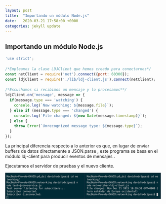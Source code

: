```yaml
---
layout: post
title:  "Importando un módulo Node.js"
date:   2020-03-21 17:58:00 +0000
categories: jekyll update
---
```

## Importando un módulo Node.js

```Javascript
'use strict';

/*Empleamos la clase LDJClient que hemos creado para conectarnos*/
const netClient = require('net').connect({port: 60300});
const ldjClient = require('./lib/ldj-client.js').connect(netClient);

/*Escuchamos si recibimos un mensaje y lo procesamos**/
ldjClient.on('message', message => {
  if(message.type === 'watching') {
    console.log(`Now watching: ${message.file}`);
  } else if (message.type === 'changed') {
    console.log(`File changed: ${new Date(message.timestamp)}`);
  } else {
    throw Error(`Unrecognized message type: ${message.type}`);
  }
});
```

La principal diferencia respecto a lo anterior es que, en lugar de enviar buffers de datos directamente a JSON.parse , este programa se basa en el módulo ldj-client para producir eventos de mensajes .

Ejecutamos el servidor de pruebas y el nuevo cliente.

![prueba](/capturas/captura_import.png)
